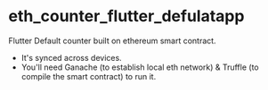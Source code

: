 # eth_counter_flutter_defulatapp

Flutter Default counter built on ethereum smart contract.
- It's synced across devices.
- You'll need Ganache (to establish local eth network) & Truffle (to compile the smart contract) to run it. 